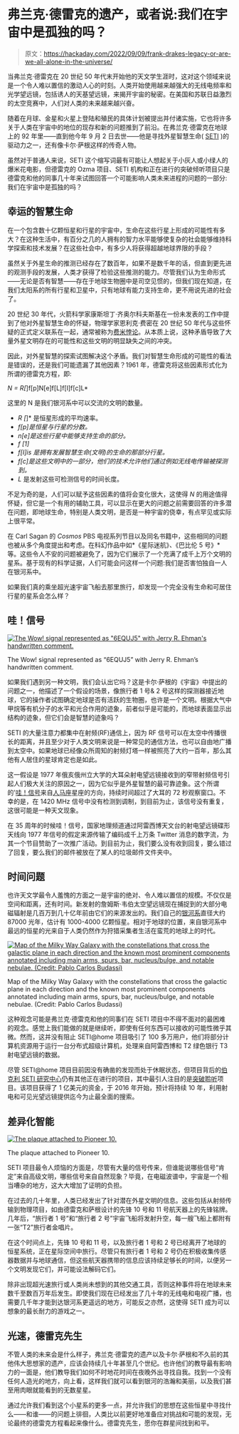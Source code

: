 # 弗兰克·德雷克的遗产，或者说:我们在宇宙中是孤独的吗？

> 原文：<https://hackaday.com/2022/09/09/frank-drakes-legacy-or-are-we-all-alone-in-the-universe/>

当弗兰克·德雷克在 20 世纪 50 年代末开始他的天文学生涯时，这对这个领域来说是一个令人难以置信的激动人心的时刻。人类开始使用越来越强大的无线电频率和光学望远镜，包括诱人的天基望远镜，来揭开宇宙的秘密。在美国和苏联日益激烈的太空竞赛中，人们对人类的未来越来越兴奋。

随着在月球、金星和火星上登陆和殖民的具体计划被提出并付诸实施，它也将许多关于人类在宇宙中的地位的现存和新的问题推到了前沿。在弗兰克·德雷克在地球上的 92 年里——直到他今年 9 月 2 日去世——他是寻找外星智慧生命( [SETI](https://en.wikipedia.org/wiki/Search_for_extraterrestrial_intelligence) )的驱动力之一，还有像卡尔·萨根这样的传奇人物。

虽然对于普通人来说，SETI 这个缩写词最有可能让人想起关于小灰人或小绿人的爆米花电影，但德雷克的 Ozma 项目、SETI 机构和正在进行的突破倾听项目只是德雷克和他的同事几十年来试图回答一个可能影响人类未来进程的问题的一部分:我们在宇宙中是孤独的吗？

## 幸运的智慧生命

在一个包含数十亿颗恒星和行星的宇宙中，生命在这些行星上形成的可能性有多大？在这种生活中，有百分之几的人拥有的智力水平能够使复杂的社会能够维持科学探索和技术发展？在这些社会中，有多少人将获得超越地球界限的手段？

虽然关于外星生命的推测已经存在了数百年，如果不是数千年的话，但直到更先进的观测手段的发展，人类才获得了检验这些推测的能力。尽管我们认为生命形式——无论是否有智慧——存在于地球生物圈中是司空见惯的，但我们现在知道，在我们太阳系的所有行星和卫星中，只有地球有能力支持生命，更不用说先进的社会了。

20 世纪 30 年代，火箭科学家康斯坦丁·齐奥尔科夫斯基在一份未发表的工作中提到了他对外星智慧生命的怀疑，物理学家恩利克·费密在 20 世纪 50 年代与这些怀疑的正式定义联系在一起，通常被称为[费米悖论](https://en.wikipedia.org/wiki/Fermi_paradox)。从本质上说，这种矛盾导致了大量外星文明存在的可能性和这些文明的明显缺失之间的冲突。

因此，对外星智慧的探索试图解决这个矛盾。我们对智慧生命形成的可能性的看法是错误的，还是我们可能遗漏了其他因素？1961 年，德雷克将这些因素形式化为所谓的德雷克方程，即:

*N = R[*]f[p]N[e]f[L]f[I]f[c]L*

这里的 N 是我们银河系中可以交流的文明的数量。

*   *R [*]* 是恒星形成的平均速率。
*   *f[p]是恒星与行星的分数。*
*   *n[e]是这些行星中能够支持生命的部分。*
*   *f [1]*
*   *f[I]is 是拥有发展智慧生命(文明)的生命的那部分行星。*
*   *f[c]是这些文明中的一部分，他们的技术允许他们通过例如无线电传输被探测到。*
*   *L* 是发射这些可检测信号的时间长度。

不足为奇的是，人们可以赋予这些因素的值将会变化很大，这使得 *N* 的用途值得怀疑，但它是一个有用的辅助工具，可以显示在更大的问题之前需要回答的许多潜在问题，即地球生命，特别是人类文明，是否是一种宇宙的侥幸，有点罕见或实际上很平常。

在 Carl Sagan 的 *Cosmos* PBS 电视系列节目以及同名书籍中，这些相同的问题也被从多个角度提出和考虑。在科幻作品中如*《星际迷航》*、*《巴比伦 5 号》*等。这些令人不安的问题被避免了，因为它们展示了一个充满了成千上万个文明的星系。基于现有的科学证据，人们可能会问这样一个问题:我们是否害怕独自一人在银河系中。

如果我们真的乘坐超光速宇宙飞船去那里旅行，却发现一个完全没有生命和可居住行星的星系会怎么样？

## 哇！信号

[![The Wow! signal represented as "6EQUJ5" with Jerry R. Ehman's handwritten comment.](img/f2e5251c339249423dfc8d95153914f0.png)](https://hackaday.com/wp-content/uploads/2022/09/Wow_signal.jpg)

The Wow! signal represented as “6EQUJ5” with Jerry R. Ehman’s handwritten comment.

如果我们遇到另一种文明，我们会认出它吗？这是卡尔·萨根的《宇宙》中提出的问题之一，他描述了一个假设的场景，像旅行者 1 号& 2 号这样的探测器接近地球，它的操作者试图确定地球是否有活跃的生物圈，也许是一个文明。根据大气中甲烷等有机分子的水平和光合作用的迹象，前者似乎是可能的，而地球表面显示出结构的迹象，但它们会是智慧的迹象吗？

SETI 的大量注意力都集中在射频(RF)通信上，因为 RF 信号可以在太空中传播很长的距离，并且至少对于人类文明来说是一种常见的通信方法，也可以自由地广播到太空中。如果地球已经像众所周知的射频灯塔一样被照亮了大约一百年，那么其他有人居住的星球肯定也是如此。

这一假设是 1977 年俄亥俄州立大学的大耳朵射电望远镜接收到的窄带射频信号引起人们极大关注的原因之一，因为它似乎是外星智慧的最可靠迹象。这个所谓的'[哇！信号](https://en.wikipedia.org/wiki/Wow!_signal)来自[人马座](https://en.wikipedia.org/wiki/Sagittarius_(constellation))星座的方向，持续时间超过了大耳的 72 秒观察窗口。不幸的是，在 1420 MHz 信号中没有检测到调制，到目前为止，该信号没有重复，这很可能是一种天文现象。

在 35 周年的时候哇！信号，国家地理频道通过阿雷西博天文台的射电望远镜碟形天线向 1977 年信号的假定来源传输了编码成千上万条 Twitter 消息的数字流，为其一个节目赞助了一次推广活动。到目前为止，我们要么没有收到回复，要么错过了回复，要么我们的邮件被放在了某人的垃圾邮件文件夹中。

## 时间问题

也许天文学最令人羞愧的方面之一是宇宙的绝对、令人难以置信的规模。不仅仅是空间和距离，还有时间。新发射的詹姆斯·韦伯太空望远镜现在捕捉到的大部分电磁辐射是几百万到几十亿年前由它们的来源发出的。我们自己的[银河系](https://en.wikipedia.org/wiki/Milky_Way)直径大约 87000 光年，估计有 1000-4000 亿颗恒星。相对于地球的位置，来自银河系中最远的恒星的光来自于人类仍然作为狩猎采集者生活在蛮荒的地球上的时代。

[![Map of the Milky Way Galaxy with the constellations that cross the galactic plane in each direction and the known most prominent components annotated including main arms, spurs, bar, nucleus/bulge, and notable nebulae. (Credit: Pablo Carlos Budassi)](img/32f9edfe8cd1c02cf771f279768789c7.png)](https://hackaday.com/wp-content/uploads/2022/09/Milky_way_map.png)

Map of the Milky Way Galaxy with the constellations that cross the galactic plane in each direction and the known most prominent components annotated including main arms, spurs, bar, nucleus/bulge, and notable nebulae. (Credit: Pablo Carlos Budassi)

这种观念可能是弗兰克·德雷克和他的同事们在 SETI 项目中不得不面对的最困难的观念。感觉上我们能做的就是继续听，即使有任何东西可以接收的可能性微乎其微。然而，这并没有阻止 SETI@home 项目吸引了 100 多万用户，他们将部分计算机资源用于运行一台分布式超级计算机，处理来自阿雷西博和 T2 绿色银行 T3 射电望远镜的数据。

尽管 SETI@home 项目目前因没有确凿的发现而处于休眠状态，但项目背后的[伯克利 SETI 研究中心](https://en.wikipedia.org/wiki/Berkeley_SETI_Research_Center)仍有其他正在进行的项目，其中最引人注目的是[突破聆听](https://en.wikipedia.org/wiki/Breakthrough_Listen)项目。该项目获得了 1 亿美元的资金，于 2016 年开始，预计将持续 10 年，利用射电和可见光望远镜提供迄今为止最全面的搜索。

## 差异化智能

[![The plaque attached to Pioneer 10.](img/83bba8cfbab0968e687f6990b19023b3.png)](https://hackaday.com/wp-content/uploads/2022/09/pioneer_10_plaque.jpg)

The plaque attached to Pioneer 10.

SETI 项目最令人烦恼的方面是，尽管有大量的信号传来，但谁能说哪些信号“肯定”来自高级文明，哪些信号来自自然现象？毕竟，在电磁波谱中，宇宙是一个相当嘈杂的地方，这大大增加了证明的负担。

在过去的几十年里，人类已经发出了针对潜在外星文明的信息。这些包括从射频传输到物理项目，如由德雷克和萨根设计的先锋 10 号和 11 号航天器上的先锋铭牌。几年后，“旅行者 1 号”和“旅行者 2 号”宇宙飞船将发射升空，每一艘飞船上都附有一张“T2”旅行者金唱片。

在这个时间点上，先锋 10 号和 11 号，以及旅行者 1 号和 2 号已经离开了地球的恒星系统，正在星际空间中旅行。尽管只有旅行者 1 号和 2 号仍在积极收集传感器数据并与地球通信，但这些航天器携带的信息应该持续足够长的时间，以便另一个文明发现它们，并可能设法解码它们。

除非出现超光速旅行或人类尚未想到的其他交通工具，否则这种事件将在地球未来数千至数百万年后发生。即使我们现在已经发出了几十年的无线电和电视广播，也需要几千年才能到达银河系更遥远的地方，可能反之亦然，这使得 SETI 成为可以想象的最长耐力的游戏之一。

## 光速，德雷克先生

不管人类的未来会是什么样子，弗兰克·德雷克的遗产以及卡尔·萨根和不久前的其他伟大思想家的遗产，应该会持续几十年甚至几个世纪。也许他们的教导最有影响力的一面是，他们教导我们如何不时地花时间在夜晚外出寻找自我。找到一个没有任何人造光的地方，向上看，这样我们就可以看到银河的浩瀚和美丽，以及我们甚至用肉眼就能看到的无数星星。

通过允许我们看到这个小星系的更多一点，并允许我们的思想在这些恒星中寻找什么——和谁——的问题上徘徊，人类比以前更好地准备应对挑战和可能的发现，无论最终的德雷克方程看起来像什么。德雷克先生，愿你在群星间找到和平。